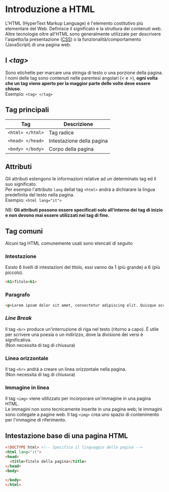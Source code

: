 # Introduzione a HTML
L'HTML (HyperText Markup Language) è l'elemento costitutivo più elementare del Web. Definisce il significato e la struttura dei contenuti web. Altre tecnologie oltre all'HTML sono generalmente utilizzate per descrivere l'aspetto/la presentazione ([CSS](https://developer.mozilla.org/en-US/docs/Web/CSS)) o la funzionalità/comportamento (JavaScript) di una pagina web.

## I *\<tag\>*
Sono etichette per marcare una stringa di testo o una porzione della pagina.<br>
I nomi delle tag sono contenuti nelle parentesi angolari (*\<* e *\>*), **ogni volta che un tag viene aperto per la maggior parte delle volte deve essere chiuso**.<br>
Esempio: `<tag> </tag>`

## Tag principali
Tag | Descrizione
--- | ---
`<html> </html>` | Tag radice
`<head> </head>` | Intestazione della pagina
`<body> </body>` | Corpo della pagina

## Attributi
Gli attributi estengono le informazioni relative ad un determinato tag ed il suo significato.<br>
Per esempio l'attributo `lang` dellat tag `<html>` andrà a dichiarare la lingua predefinita del testo nella pagina.<br>
Esempio: `<html lang="it">`

NB: **Gli attributi possono essere specificati solo all'interno dei tag di inizio e non devono mai essere utilizzati nei tag di fine.**

## Tag comuni
Alcuni tag HTML comunemente usati sono elencati di seguito

### Intestazione
Esisto 6 livelli di intestazioni del titolo, essi vanno da 1 (più grande) a 6 (più piccolo).
```html
<h1>Titolo<h1>
```

### Paragrafo
```html
<p>Lorem ipsum dolor sit amet, consectetur adipiscing elit. Quisque accumsan eleifend sapien, et venenatis neque.</p>
```

### *Line Break*
Il tag `<br>` produce un'interruzione di riga nel testo (ritorno a capo). È utile per scrivere una poesia o un indirizzo, dove la divisione dei versi è significativa.<br>
(Non necessita di tag di chiusura)

### Linea orizzontale
Il tag `<hr>` andrà a creare un linea orizzontale nella pagina.<br>
(Non necessita di tag di chiusura)

### Immagine in linea
Il tag `<img>` viene utilizzato per incorporare un'immagine in una pagina HTML.<br>
Le immagini non sono tecnicamente inserite in una pagina web; le immagini sono collegate a pagine web. Il tag `<img>` crea uno spazio di contenimento per l'immagine di riferimento.

## Intestazione base di una pagina HTML
```html
<!DOCTYPE html> <!-- Specifica il linguaggio della pagina -->
<html lang="it">
<head>
  <title>Titolo della pagina</title>
</head>
<body>
  
</body>
</html>
```
